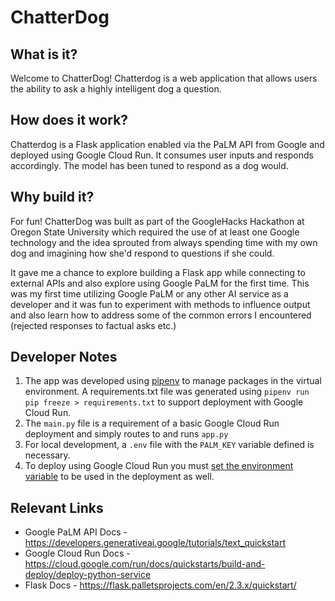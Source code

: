 # ChatterDog

## What is it?

Welcome to ChatterDog! Chatterdog is a web application that allows users the ability to ask a highly intelligent dog a question.

## How does it work?

Chatterdog is a Flask application enabled via the PaLM API from Google and deployed using Google Cloud Run. It consumes user inputs and responds accordingly. The model has been tuned to respond as a dog would.

## Why build it?

For fun! ChatterDog was built as part of the GoogleHacks Hackathon at Oregon State University which required the use of at least one Google technology and the idea sprouted from always spending time with my own dog and imagining how she'd respond to questions if she could. 

It gave me a chance to explore building a Flask app while connecting to external APIs and also explore using Google PaLM for the first time. This was my first time utilizing Google PaLM or any other AI service as a developer and it was fun to experiment with methods to influence output and also learn how to address some of the common errors I encountered (rejected responses to factual asks etc.)

## Developer Notes
1. The app was developed using [pipenv](https://pipenv.pypa.io/en/latest/) to manage packages in the virtual environment. A requirements.txt file was generated using `pipenv run pip freeze > requirements.txt` to support deployment with Google Cloud Run.
2. The `main.py` file is a requirement of a basic Google Cloud Run deployment and simply routes to and runs `app.py`
3. For local development, a `.env` file with the `PALM_KEY` variable defined is necessary.
4. To deploy using Google Cloud Run you must [set the environment variable](https://cloud.google.com/run/docs/configuring/services/environment-variables) to be used in the deployment as well.

## Relevant Links

- Google PaLM API Docs - https://developers.generativeai.google/tutorials/text_quickstart
- Google Cloud Run Docs - https://cloud.google.com/run/docs/quickstarts/build-and-deploy/deploy-python-service
- Flask Docs - https://flask.palletsprojects.com/en/2.3.x/quickstart/

